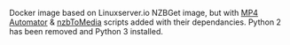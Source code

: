 Docker image based on Linuxserver.io NZBGet image, but with [MP4 Automator](https://github.com/mdhiggins/sickbeard_mp4_automator) & [nzbToMedia](https://github.com/clinton-hall/nzbToMedia) scripts added with their dependancies.  Python 2 has been removed and Python 3 installed.
